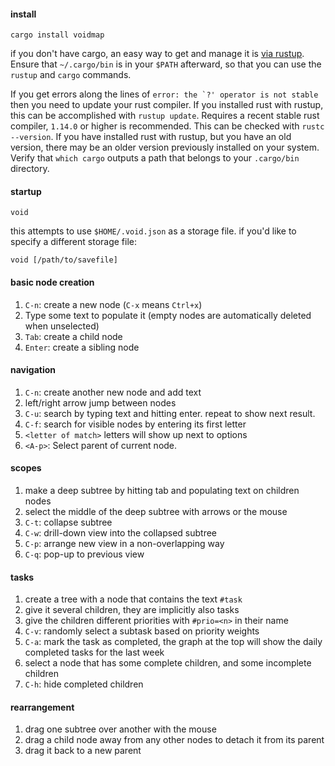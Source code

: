 #### install

`cargo install voidmap`

if you don't have cargo, an easy way to get and manage it is [via
rustup](https://www.rustup.rs/). Ensure that `~/.cargo/bin` is in your
`$PATH` afterward, so that you can use the `rustup` and `cargo`
commands.

If you get errors along the lines of
`` error: the `?' operator is not stable `` then you need to update your
rust compiler. If you installed rust with rustup, this can be
accomplished with `rustup update`. Requires a recent stable rust
compiler, `1.14.0` or higher is recommended. This can be checked with
`rustc --version`. If you have installed rust with rustup, but you have
an old version, there may be an older version previously installed on
your system. Verify that `which cargo` outputs a path that belongs to
your `.cargo/bin` directory.

#### startup

`void`

this attempts to use `$HOME/.void.json` as a storage file. if you'd like
to specify a different storage file:

`void [/path/to/savefile]`

#### basic node creation

1.  `C-n`: create a new node (`C-x` means `Ctrl+x`)
2.  Type some text to populate it (empty nodes are automatically deleted
    when unselected)
3.  `Tab`: create a child node
4.  `Enter`: create a sibling node

#### navigation

1.  `C-n`: create another new node and add text
2.  left/right arrow jump between nodes
3.  `C-u`: search by typing text and hitting enter. repeat to show next
    result.
4.  `C-f`: search for visible nodes by entering its first letter
5.  `<letter of match>` letters will show up next to options
6.  `<A-p>`: Select parent of current node.

#### scopes

1.  make a deep subtree by hitting tab and populating text on children
    nodes
2.  select the middle of the deep subtree with arrows or the mouse
3.  `C-t`: collapse subtree
4.  `C-w`: drill-down view into the collapsed subtree
5.  `C-p`: arrange new view in a non-overlapping way
6.  `C-q`: pop-up to previous view

#### tasks

1.  create a tree with a node that contains the text `#task`
2.  give it several children, they are implicitly also tasks
3.  give the children different priorities with `#prio=<n>` in their
    name
4.  `C-v`: randomly select a subtask based on priority weights
5.  `C-a`: mark the task as completed, the graph at the top will show
    the daily completed tasks for the last week
6.  select a node that has some complete children, and some incomplete
    children
7.  `C-h`: hide completed children

#### rearrangement

1.  drag one subtree over another with the mouse
2.  drag a child node away from any other nodes to detach it from its
    parent
3.  drag it back to a new parent
